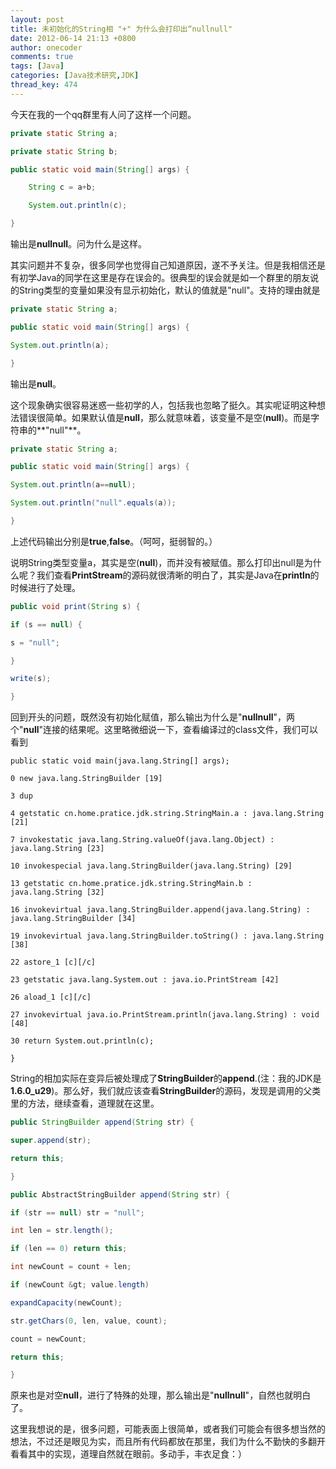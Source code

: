 ```yaml
---
layout: post
title: 未初始化的String相 "+" 为什么会打印出“nullnull"
date: 2012-06-14 21:13 +0800
author: onecoder
comments: true
tags: [Java]
categories: [Java技术研究,JDK]
thread_key: 474
---
```

今天在我的一个qq群里有人问了这样一个问题。

```java
private static String a;

private static String b;

public static void main(String[] args) {

    String c = a+b;

    System.out.println(c);

}
```

输出是**nullnull**。问为什么是这样。

其实问题并不复杂，很多同学也觉得自己知道原因，遂不予关注。但是我相信还是有初学Java的同学在这里是存在误会的。很典型的误会就是如一个群里的朋友说的String类型的变量如果没有显示初始化，默认的值就是"null"。支持的理由就是

```java
private static String a;

public static void main(String[] args) {

System.out.println(a);

}
```

输出是**null**。

这个现象确实很容易迷惑一些初学的人，包括我也忽略了挺久。其实呢证明这种想法错误很简单。如果默认值是**null**，那么就意味着，该变量不是空(**null**)。而是字符串的**"null"**。

```java
private static String a;

public static void main(String[] args) {

System.out.println(a==null);

System.out.println("null".equals(a));

}
```

上述代码输出分别是**true**,**false**。（呵呵，挺弱智的。）

说明String类型变量a，其实是空(**null**)，而并没有被赋值。那么打印出null是为什么呢？我们查看**PrintStream**的源码就很清晰的明白了，其实是Java在**println**的时候进行了处理。

```java
public void print(String s) {

if (s == null) {

s = "null";

}

write(s);

}
```

回到开头的问题，既然没有初始化赋值，那么输出为什么是"**nullnull**"，两个"**null**"连接的结果呢。这里略微细说一下，查看编译过的class文件，我们可以看到

```class
public static void main(java.lang.String[] args);

0 new java.lang.StringBuilder [19]

3 dup

4 getstatic cn.home.pratice.jdk.string.StringMain.a : java.lang.String [21]

7 invokestatic java.lang.String.valueOf(java.lang.Object) : java.lang.String [23]

10 invokespecial java.lang.StringBuilder(java.lang.String) [29]

13 getstatic cn.home.pratice.jdk.string.StringMain.b : java.lang.String [32]

16 invokevirtual java.lang.StringBuilder.append(java.lang.String) : java.lang.StringBuilder [34]

19 invokevirtual java.lang.StringBuilder.toString() : java.lang.String [38]

22 astore_1 [c][/c]

23 getstatic java.lang.System.out : java.io.PrintStream [42]

26 aload_1 [c][/c]

27 invokevirtual java.io.PrintStream.println(java.lang.String) : void [48]

30 return System.out.println(c);

}
```

String的相加实际在变异后被处理成了**StringBuilder**的**append**.(注：我的JDK是**1.6.0_u29**)。那么好，我们就应该查看**StringBuilder**的源码，发现是调用的父类里的方法，继续查看，道理就在这里。

```java
public StringBuilder append(String str) {

super.append(str);

return this;

}

public AbstractStringBuilder append(String str) {

if (str == null) str = "null";

int len = str.length();

if (len == 0) return this;

int newCount = count + len;

if (newCount &gt; value.length)

expandCapacity(newCount);

str.getChars(0, len, value, count);

count = newCount;

return this;

}
```

原来也是对空**null**，进行了特殊的处理，那么输出是"**nullnull**"，自然也就明白了。

这里我想说的是，很多问题，可能表面上很简单，或者我们可能会有很多想当然的想法，不过还是眼见为实，而且所有代码都放在那里，我们为什么不勤快的多翻开看看其中的实现，道理自然就在眼前。多动手，丰衣足食：）
